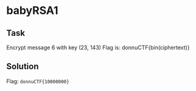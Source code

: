 # babyRSA1

## Task
Encrypt message 6 with key (23, 143)
Flag is: donnuCTF{bin(ciphertext)}

## Solution

Flag: `donnuCTF{10000000}`